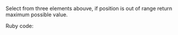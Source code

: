 Select from three elements abouve, if position is out of range return maximum possible value.

Ruby code:
```Ruby
```
